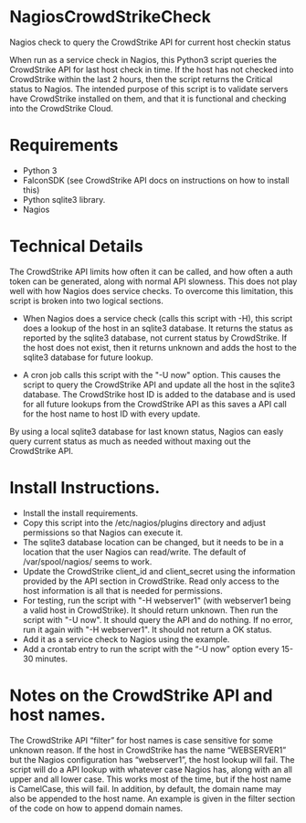 # NagiosCrowdStrikeCheck
Nagios check to query the CrowdStrike API for current host checkin status

When run as a service check in Nagios, this Python3 script queries the CrowdStrike API for last host check in time. If the host has not checked into CrowdStrike within the last 2 hours, then the script returns the Critical status to Nagios. 
The intended purpose of this script is to validate servers have CrowdStrike installed on them, and that it is functional and checking into the CrowdStrike Cloud. 

# Requirements
* Python 3
* FalconSDK (see CrowdStrike API docs on instructions on how to install this) 
* Python sqlite3 library. 
* Nagios

# Technical Details
The CrowdStrike API limits how often it can be called, and how often a auth token can be generated, along with normal API slowness. This does not play well with how Nagios does service checks. To overcome this limitation, this script is broken into two logical sections. 

* When Nagios does a service check (calls this script with -H), this script does a lookup of the host in an sqlite3 database. It returns the status as reported by the sqlite3 database, not current status by CrowdStrike. If the host does not exist, then it returns unknown and adds the host to the sqlite3 database for future lookup. 

* A cron job calls this script with the "-U now" option. This causes the script to query the CrowdStrike API and update all the host in the sqlite3 database. The CrowdStrike host ID is added to the database and is used for all future lookups from the CrowdStrike API as this saves a API call for the host name to host ID with every update.  

By using a local sqlite3 database for last known status, Nagios can easly query current status as much as needed without maxing out the CrowdStrike API. 


# Install Instructions. 
 * Install the install requirements. 
 * Copy this script into the /etc/nagios/plugins directory and adjust permissions so that Nagios can execute it. 
 * The sqlite3 database location can be changed, but it needs to be in a location that the user Nagios can read/write. The default of /var/spool/nagios/ seems to work. 
 * Update the CrowdStrike client_id and client_secret using the information provided by the API section in CrowdStrike. Read only access to the host information is all that is needed for permissions. 
 * For testing, run the script with "-H webserver1" (with webserver1 being a valid host in CrowdStrike). It should return unknown. Then run the script with "-U now". It should query the API and do nothing. If no error, run it again with "-H webserver1". It should not return a OK status. 
 * Add it as a service check to Nagios using the example. 
* Add a crontab entry to run the script with the “-U now” option every 15-30 minutes.

# Notes on the CrowdStrike API and host names. 
The CrowdStrike API “filter” for host names is case sensitive for some unknown reason. If the host in CrowdStrike has the name “WEBSERVER1” but the Nagios configuration has “webserver1”, the host lookup will fail.  The script will do a API lookup with whatever case Nagios has, along with an all upper and all lower case.  This works most of the time, but if the host name is CamelCase, this will fail.  In addition, by default, the domain name may also be appended to the host name. An example is given in the filter section of the code on how to append domain names. 




